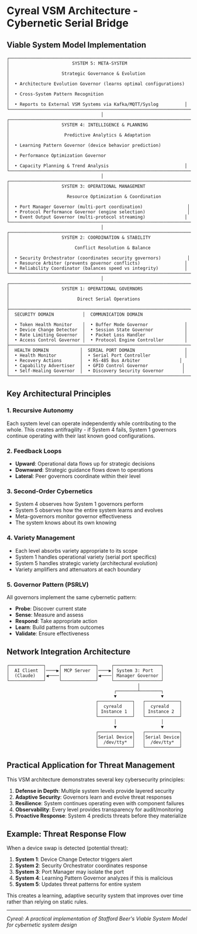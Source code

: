 # Cyreal VSM Architecture - Cybernetic Serial Bridge

## Viable System Model Implementation

```
┌─────────────────────────────────────────────────────────────────────┐
│                        SYSTEM 5: META-SYSTEM                        │
│                    Strategic Governance & Evolution                  │
│  • Architecture Evolution Governor (learns optimal configurations)   │
│  • Cross-System Pattern Recognition                                 │
│  • Reports to External VSM Systems via Kafka/MQTT/Syslog          │
└─────────────────────────────────────────────────────────────────────┘
                                    │
┌─────────────────────────────────────────────────────────────────────┐
│                    SYSTEM 4: INTELLIGENCE & PLANNING                │
│                     Predictive Analytics & Adaptation               │
│  • Learning Pattern Governor (device behavior prediction)           │
│  • Performance Optimization Governor                                │
│  • Capacity Planning & Trend Analysis                             │
└─────────────────────────────────────────────────────────────────────┘
                                    │
┌─────────────────────────────────────────────────────────────────────┐
│                    SYSTEM 3: OPERATIONAL MANAGEMENT                 │
│                      Resource Optimization & Coordination           │
│  • Port Manager Governor (multi-port coordination)                 │
│  • Protocol Performance Governor (engine selection)                │
│  • Event Output Governor (multi-protocol streaming)               │
└─────────────────────────────────────────────────────────────────────┘
                                    │
┌─────────────────────────────────────────────────────────────────────┐
│                    SYSTEM 2: COORDINATION & STABILITY               │
│                         Conflict Resolution & Balance               │
│  • Security Orchestrator (coordinates security governors)          │
│  • Resource Arbiter (prevents governor conflicts)                 │
│  • Reliability Coordinator (balances speed vs integrity)          │
└─────────────────────────────────────────────────────────────────────┘
                                    │
┌─────────────────────────────────────────────────────────────────────┐
│                    SYSTEM 1: OPERATIONAL GOVERNORS                  │
│                          Direct Serial Operations                   │
├─────────────────────────────────────────────────────────────────────┤
│  SECURITY DOMAIN           │  COMMUNICATION DOMAIN                  │
│  • Token Health Monitor    │  • Buffer Mode Governor              │
│  • Device Change Detector  │  • Session State Governor            │
│  • Rate Limiting Governor  │  • Packet Loss Handler               │
│  • Access Control Governor │  • Protocol Engine Controller        │
├─────────────────────────────────────────────────────────────────────┤
│  HEALTH DOMAIN            │  SERIAL PORT DOMAIN                   │
│  • Health Monitor         │  • Serial Port Controller             │
│  • Recovery Actions       │  • RS-485 Bus Arbiter               │
│  • Capability Advertiser  │  • GPIO Control Governor             │
│  • Self-Healing Governor  │  • Discovery Security Governor       │
└─────────────────────────────────────────────────────────────────────┘
```

## Key Architectural Principles

### 1. Recursive Autonomy
Each system level can operate independently while contributing to the whole. This creates antifragility - if System 4 fails, System 1 governors continue operating with their last known good configurations.

### 2. Feedback Loops
- **Upward**: Operational data flows up for strategic decisions
- **Downward**: Strategic guidance flows down to operations  
- **Lateral**: Peer governors coordinate within their level

### 3. Second-Order Cybernetics
- System 4 observes how System 1 governors perform
- System 5 observes how the entire system learns and evolves
- Meta-governors monitor governor effectiveness
- The system knows about its own knowing

### 4. Variety Management
- Each level absorbs variety appropriate to its scope
- System 1 handles operational variety (serial port specifics)
- System 5 handles strategic variety (architectural evolution)
- Variety amplifiers and attenuators at each boundary

### 5. Governor Pattern (PSRLV)
All governors implement the same cybernetic pattern:
- **Probe**: Discover current state
- **Sense**: Measure and assess
- **Respond**: Take appropriate action
- **Learn**: Build patterns from outcomes
- **Validate**: Ensure effectiveness

## Network Integration Architecture

```
┌─────────────┐     ┌─────────────┐     ┌──────────────────┐
│  AI Client  │────▶│ MCP Server  │────▶│ System 3: Port   │
│  (Claude)   │◀────│             │◀────│ Manager Governor │
└─────────────┘     └─────────────┘     └──────────────────┘
                                                  │
                                         ┌────────┴────────┐
                                         ▼                 ▼
                                  ┌─────────────┐   ┌─────────────┐
                                  │  cyreald    │   │  cyreald    │
                                  │ Instance 1  │   │ Instance 2  │
                                  └─────────────┘   └─────────────┘
                                         │                 │
                                         ▼                 ▼
                                  ┌─────────────┐   ┌─────────────┐
                                  │Serial Device│   │Serial Device│
                                  │  /dev/tty*  │   │  /dev/tty*  │
                                  └─────────────┘   └─────────────┘
```

## Practical Application for Threat Management

This VSM architecture demonstrates several key cybersecurity principles:

1. **Defense in Depth**: Multiple system levels provide layered security
2. **Adaptive Security**: Governors learn and evolve threat responses
3. **Resilience**: System continues operating even with component failures
4. **Observability**: Every level provides transparency for audit/monitoring
5. **Proactive Response**: System 4 predicts threats before they materialize

## Example: Threat Response Flow

When a device swap is detected (potential threat):

1. **System 1**: Device Change Detector triggers alert
2. **System 2**: Security Orchestrator coordinates response
3. **System 3**: Port Manager may isolate the port
4. **System 4**: Learning Pattern Governor analyzes if this is malicious
5. **System 5**: Updates threat patterns for entire system

This creates a learning, adaptive security system that improves over time rather than relying on static rules.

---
*Cyreal: A practical implementation of Stafford Beer's Viable System Model for cybernetic system design*